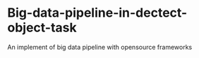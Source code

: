 # Big-data-pipeline-in-dectect-object-task
An implement of big data pipeline with opensource frameworks
